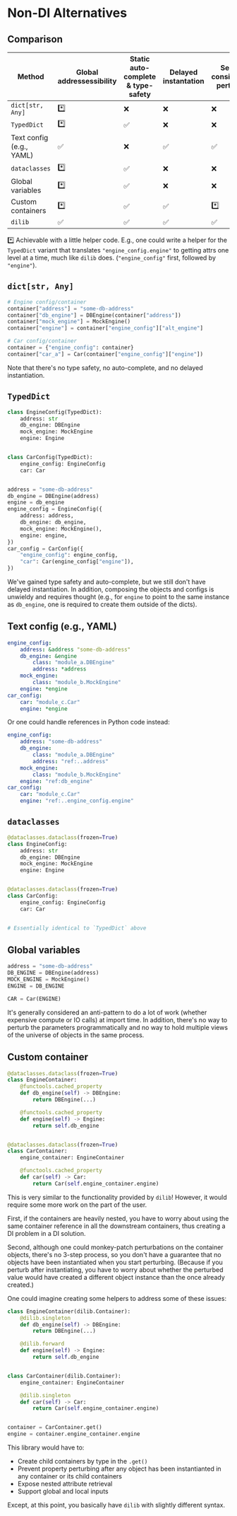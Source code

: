 # Non-DI Alternatives

## Comparison

|Method|Global addressessibility|Static auto-complete & type-safety|Delayed instantation|Self-consistent perturb|
|-|-|-|-|-|
|`dict[str, Any]`|*️⃣|❌|❌|❌|
|`TypedDict`|*️⃣|✅|❌|❌|
|Text config (e.g., YAML)|✅|❌|✅|✅|
|`dataclasses`|*️⃣|✅|❌|❌|
|Global variables|*️⃣|✅|❌|❌|
|Custom containers|*️⃣|✅|✅|*️⃣|
|`dilib`|✅|✅|✅|✅|

*️⃣ Achievable with a little helper code. E.g., one could write a helper
for the `TypedDict` variant that translates `"engine_config.engine"`
to getting attrs one level at a time, much like `dilib` does.
(`"engine_config"` first, followed by `"engine"`).

## `dict[str, Any]`

```python
# Engine config/container
container["address"] = "some-db-address"
container["db_engine"] = DBEngine(container["address"])
container["mock_engine"] = MockEngine()
container["engine"] = container["engine_config"]["alt_engine"]

# Car config/container
container = {"engine_config": container}
container["car_a"] = Car(container["engine_config"]["engine"])
```

Note that there's no type safety, no auto-complete, and no delayed
instantiation.

## `TypedDict`

```python
class EngineConfig(TypedDict):
    address: str
    db_engine: DBEngine
    mock_engine: MockEngine
    engine: Engine


class CarConfig(TypedDict):
    engine_config: EngineConfig
    car: Car


address = "some-db-address"
db_engine = DBEngine(address)
engine = db_engine
engine_config = EngineConfig({
    address: address,
    db_engine: db_engine,
    mock_engine: MockEngine(),
    engine: engine,
})
car_config = CarConfig({
    "engine_config": engine_config,
    "car": Car(engine_config["engine"]),
})
```

We've gained type safety and auto-complete, but we still don't have
delayed instantiation. In addition, composing the objects and configs
is unwieldy and requires thought (e.g., for `engine` to point to the
same instance as `db_engine`, one is required to create them outside
of the dicts).

## Text config (e.g., YAML)

```yaml
engine_config:
    address: &address "some-db-address"
    db_engine: &engine
        class: "module_a.DBEngine"
        address: *address
    mock_engine:
        class: "module_b.MockEngine"
    engine: *engine
car_config:
    car: "module_c.Car"
    engine: *engine
```

Or one could handle references in Python code instead:

```yaml
engine_config:
    address: "some-db-address"
    db_engine:
        class: "module_a.DBEngine"
        address: "ref:..address"
    mock_engine:
        class: "module_b.MockEngine"
    engine: "ref:db_engine"
car_config:
    car: "module_c.Car"
    engine: "ref:..engine_config.engine"
```

## `dataclasses`

```python
@dataclasses.dataclass(frozen=True)
class EngineConfig:
    address: str
    db_engine: DBEngine
    mock_engine: MockEngine
    engine: Engine


@dataclasses.dataclass(frozen=True)
class CarConfig:
    engine_config: EngineConfig
    car: Car


# Essentially identical to `TypedDict` above
```

## Global variables

```python
address = "some-db-address"
DB_ENGINE = DBEngine(address)
MOCK_ENGINE = MockEngine()
ENGINE = DB_ENGINE

CAR = Car(ENGINE)
```

It's generally considered an anti-pattern to do a lot of work
(whether expensive compute or IO calls) at import time. In addition,
there's no way to perturb the parameters programmatically and no
way to hold multiple views of the universe of objects in the same process.

## Custom container

```python
@dataclasses.dataclass(frozen=True)
class EngineContainer:
    @functools.cached_property
    def db_engine(self) -> DBEngine:
        return DBEngine(...)

    @functools.cached_property
    def engine(self) -> Engine:
        return self.db_engine


@dataclasses.dataclass(frozen=True)
class CarContainer:
    engine_container: EngineContainer

    @functools.cached_property
    def car(self) -> Car:
        return Car(self.engine_container.engine)
```

This is very similar to the functionality provided by `dilib`!
However, it would require some more work on the part of the user.

First, if the containers are heavily nested, you have to worry
about using the same container reference in all the downstream
containers, thus creating a DI problem in a DI solution.

Second, although one could monkey-patch perturbations on the
container objects, there's no 3-step process, so you don't have a
guarantee that no objects have been instantiated when you
start perturbing. (Because if you perturb after instantiating,
you have to worry about whether the perturbed value would have created
a different object instance than the once already created.)

One could imagine creating some helpers to address some of these issues:

```python
class EngineContainer(dilib.Container):
    @dilib.singleton
    def db_engine(self) -> DBEngine:
        return DBEngine(...)

    @dilib.forward
    def engine(self) -> Engine:
        return self.db_engine


class CarContainer(dilib.Container):
    engine_container: EngineContainer

    @dilib.singleton
    def car(self) -> Car:
        return Car(self.engine_container.engine)


container = CarContainer.get()
engine = container.engine_container.engine
```

This library would have to:
* Create child containers by type in the `.get()`
* Prevent property perturbing after any object has been instantianted
in any container or its child containers
* Expose nested attribute retrieval
* Support global and local inputs

Except, at this point, you basically have `dilib` with slightly different
syntax.
